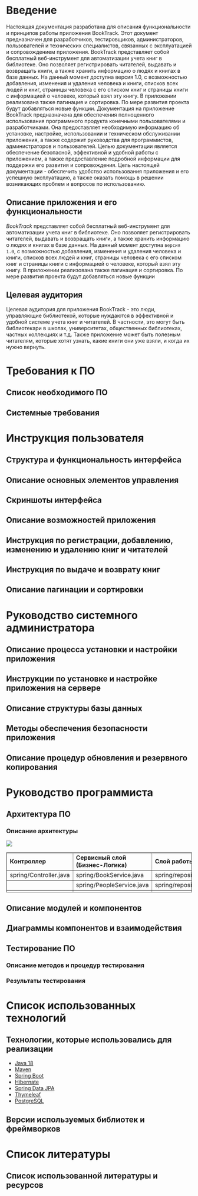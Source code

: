 <h1>Введение</h1>
Настоящая документация разработана для описания функциональности и принципов работы приложения BookTrack. Этот документ предназначен для разработчиков, тестировщиков, администраторов, пользователей и технических специалистов, связанных с эксплуатацией и сопровождением приложения.
BookTrack представляет собой бесплатный веб-инструмент для автоматизации учета книг в библиотеке. Оно позволяет регистрировать читателей, выдавать и возвращать книги, а также хранить информацию о людях и книгах в базе данных. На данный момент доступна версия 1.0, с возможностью добавления, изменения и удаления человека и книги, списков всех людей и книг, страницы человека с его списком книг и страницы книги с информацией о человеке, который взял эту книгу. В приложении реализована также пагинация и сортировка. По мере развития проекта будут добавляться новые функции.
Документация на приложение BookTrack предназначена для обеспечения полноценного использования программного продукта конечными пользователями и разработчиками. Она предоставляет необходимую информацию об установке, настройке, использовании и техническом обслуживании приложения, а также содержит руководства для программистов, администраторов и пользователей. Целью документации является обеспечение безопасной, эффективной и удобной работы с приложением, а также предоставление подробной информации для поддержки его развития и сопровождения.
Цель настоящей документации - обеспечить удобство использования приложения и его успешную эксплуатацию, а также оказать помощь в решении возникающих проблем и вопросов по использованию.

<h2>Описание приложения и его функциональности</h2>
<em>BookTrack</em> представляет собой бесплатный веб-инструмент для автоматизации учета книг в библиотеке. Оно позволяет регистрировать читателей, выдавать и возвращать книги, а также хранить информацию о людях и книгах в базе данных. 
На данный момент доступна  </span><code>версия 1.0</code><span>, с возможностью добавления, изменения и удаления человека и книги, списков всех людей и книг, страницы человека с его списком книг и страницы книги с информацией о человеке, который взял эту книгу. В приложении реализована также пагинация и сортировка. По мере развития проекта будут добавляться новые функции
<h2>Целевая аудитория</h2>
Целевая аудитория для приложения BookTrack - это люди, управляющие библиотекой, которые нуждаются в эффективной и удобной системе учета книг и читателей. В частности, это могут быть библиотекари в школах, университетах, общественных библиотеках, частных коллекциях и т.д. Также приложение может быть полезным читателям, которые хотят узнать, какие книги они уже взяли, и когда их нужно вернуть.
  <p> </p>

  
  

<h1>Требования к ПО</h1>
 <h2>Список необходимого ПО</h2>
<h2>Системные требования</h2>
  
<h1>Инструкция пользователя</h1>
  <h2>Структура и функциональность интерфейса</h2>
<h2>Описание основных элементов управления</h2>
<h2>Скриншоты интерфейса</h2>
<h2>Описание возможностей приложения</h2>
<h2>Инструкция по регистрации, добавлению, изменению и удалению книг и читателей</h2>
<h2>Инструкция по выдаче и возврату книг</h2>
<h2>Описание пагинации и сортировки</h2>
<h1>Руководство системного администратора</h1>
  <h2>Описание процесса установки и настройки приложения</h2>
  <h2>Инструкции по установке и настройке приложения на сервере</h2>
<h2>Описание структуры базы данных</h2>
<h2>Методы обеспечения безопасности приложения</h2>
<h2>Описание процедур обновления и резервного копирования</h2>
<h1>Руководство программиста</h1>
  <h2>Архитектура ПО</h2>
  <h3>Описание архитектуры</h3>
  <p><img src="https://user-images.githubusercontent.com/110664019/227276761-5795c669-d7e7-436d-8f65-94d285143ceb.png"/></p>

<table border="1" style="border-collapse: collapse; width: 100%; height: 108px;">
<tbody>
<tr style="height: 36px;">
<td style="width: 33.333333333333336%; height: 36px;"><strong>Контроллер</strong></td>
<td style="width: 33.333333333333336%; height: 36px;"><strong>Сервисный слой (Бизнес-Логика)</strong></td>
<td style="width: 33.333333333333336%; height: 36px;"><strong>Слой работы с БД</strong></td>
</tr>
<tr style="height: 18px;">
<td style="width: 33.333333333333336%; height: 18px;"><span>spring/Controller.java</span></td>
<td style="width: 33.333333333333336%; height: 18px;"><span>spring/BookService.java </span></td>
<td style="width: 33.333333333333336%; height: 18px;"><span>spring/repositories/BookRepository.java</span></td>
</tr>
<tr style="height: 18px;">
<td style="width: 33.333333333333336%; height: 18px;"></td>
<td style="width: 33.333333333333336%; height: 18px;"><span>spring/PeopleService.java</span></td>
<td style="width: 33.333333333333336%; height: 18px;"><span>spring/repositories/PeopleRepository.java</span></td>
</tr>
<tr style="height: 18px;">
<td style="width: 33.333333333333336%; height: 18px;"></td>
<td style="width: 33.333333333333336%; height: 18px;"></td>
<td style="width: 33.333333333333336%; height: 18px;"></td>
</tr>
<tr style="height: 18px;">
<td style="width: 33.333333333333336%; height: 18px;"></td>
<td style="width: 33.333333333333336%; height: 18px;"></td>
<td style="width: 33.333333333333336%; height: 18px;"></td>
</tr>
</tbody>
</table>
<h2>Описание модулей и компонентов</h2>
<h2>Диаграммы компонентов и взаимодействия</h2>
 <h2>Тестирование ПО</h2>
<h3>Описание методов и процедур тестирования</h3>
<h3>Результаты тестирования</h3>
<h1>Список использованных технологий</h1>
  <h2>Технологии, которые использовались для реализации</h2>
<ul dir="auto">
<li><a href="https://docs.oracle.com/en/java/javase/18/docs/api/java.base/module-summary.html">Java 18</a></li>
<li><a href="https://maven.apache.org/guides/">Maven</a></li>
<li><a href="https://docs.spring.io/spring-boot/docs/current/reference/html/">Spring Boot</a></li>
<li><a href="https://hibernate.org/orm/documentation/6.1/">Hibernate</a></li>
<li><a href="https://docs.spring.io/spring-data/jpa/docs/current/reference/html/">Spring Data JPA</a></li>
<li><a href="https://www.thymeleaf.org/documentation.html">Thymeleaf</a></li>
<li><a href="https://www.postgresql.org/docs/">PostgreSQL</a></li>
</ul>
 <h2>Версии используемых библиотек и фреймворков</h2> 
<h1>Список литературы</h1>
  <h2>Список использованной литературы и ресурсов</h2>
